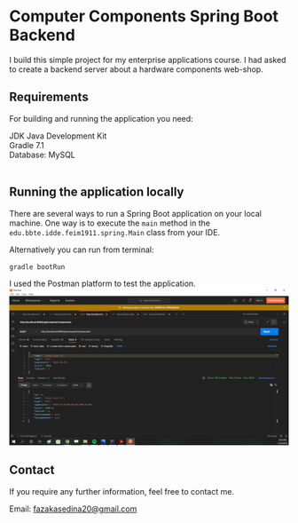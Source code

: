 # Computer Components Spring Boot Backend
I build this simple project for my enterprise applications course. I had asked to create a backend server about a hardware components web-shop.

## Requirements

For building and running the application you need:

JDK Java Development Kit<br/>
Gradle 7.1 <br/>
Database: MySQL <br />
<br />

## Running the application locally

There are several ways to run a Spring Boot application on your local machine. One way is to execute the `main` method in the `edu.bbte.idde.feim1911.spring.Main` class from your IDE.

Alternatively you can run from terminal:

```shell
gradle bootRun
```

I used the Postman platform to test the application.
![Postman_example](Postman_example.png)

Contact
-------
If you require any further information, feel free to contact me.

Email: fazakasedina20@gmail.com